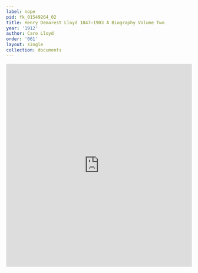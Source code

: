```yaml
---
label: nope
pid: fk_01549264_02
title: Henry Demarest Lloyd 1847—1903 A Biography Volume Two
year: '1912'
author: Caro Lloyd
order: '061'
layout: single
collection: documents
---
```

<iframe src="https://northwestern.app.box.com/embed/s/zx80fauwv5nypt3x7rjew672bheklwgt?sortColumn=date&view=list" width="100%" height="550" frameborder="0" allowfullscreen webkitallowfullscreen msallowfullscreen></iframe>
